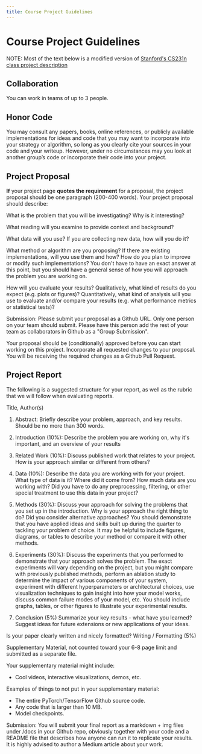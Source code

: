 ```yaml
---
title: Course Project Guidelines
---
```


# Course Project Guidelines

NOTE: Most of the text below is a modified version of [Stanford's CS231n class project description](http://cs231n.stanford.edu/project.html) 

## Collaboration

You can work in teams of up to 3 people. 

## Honor Code

You may consult any papers, books, online references, or publicly available implementations for ideas and code that you may want to incorporate into your strategy or algorithm, so long as you clearly cite your sources in your code and your writeup. However, under no circumstances may you look at another group’s code or incorporate their code into your project.

## Project Proposal

**If** your project page **quotes the requirement** for a proposal, the project proposal should be one paragraph (200-400 words). Your project proposal should describe:

What is the problem that you will be investigating? Why is it interesting?

What reading will you examine to provide context and background?

What data will you use? If you are collecting new data, how will you do it?

What method or algorithm are you proposing? If there are existing implementations, will you use them and how? How do you plan to improve or 
modify such implementations? You don't have to have an exact answer at this point, but you should have a general sense of how you will approach the problem you are working on.

How will you evaluate your results? Qualitatively, what kind of results do you expect (e.g. plots or figures)? Quantitatively, what kind of analysis will you use to evaluate and/or compare your results (e.g. what performance metrics or statistical tests)?

Submission: Please submit your proposal as a Github URL. Only one person on your team should submit. Please have this person add the rest of your team as collaborators in Github as a "Group Submission".

Your proposal should be (conditionally) approved before you can start working on this project. Incorporate all requested changes to your proposal. You will be receiving the required changes as a Github Pull Request.  

## Project Report

The following is a suggested structure for your report, as well as the rubric that we will follow when evaluating reports. 

Title, Author(s)

1. Abstract: Briefly describe your problem, approach, and key results. Should be no more than 300 words.

2. Introduction (10%): Describe the problem you are working on, why it's important, and an overview of your results

3. Related Work (10%): Discuss published work that relates to your project. How is your approach similar or different from others?

4. Data (10%): Describe the data you are working with for your project. What type of data is it? Where did it come from? How much data are you working with? Did you have to do any preprocessing, filtering, or other special treatment to use this data in your project?

5. Methods (30%): Discuss your approach for solving the problems that you set up in the introduction. Why is your approach the right thing to do? Did you consider alternative approaches? You should demonstrate that you have applied ideas and skills built up during the quarter to tackling your problem of choice. It may be helpful to include figures, diagrams, or tables to describe your method or compare it with other methods.

6. Experiments (30%): Discuss the experiments that you performed to demonstrate that your approach solves the problem. The exact experiments will vary depending on the project, but you might compare with previously published methods, perform an ablation study to determine the impact of various components of your system, experiment with different hyperparameters or architectural choices, use visualization techniques to gain insight into how your model works, discuss common failure modes of your model, etc. You should include graphs, tables, or other figures to illustrate your experimental results.

7. Conclusion (5%) Summarize your key results - what have you learned? Suggest ideas for future extensions or new applications of your ideas.

Is your paper clearly written and nicely formatted? Writing / Formatting (5%) 

Supplementary Material, not counted toward your 6-8 page limit and submitted as a separate file. 

Your supplementary material might include:

* Cool videos, interactive visualizations, demos, etc.

Examples of things to not put in your supplementary material:

* The entire PyTorch/TensorFlow Github source code.
* Any code that is larger than 10 MB.
* Model checkpoints.

Submission: You will submit your final report as a markdown + img files under /docs in your Github repo, obviously together with your code and a README file that describes how anyone can run it to replicate your results. It is highly advised to author a Medium article about your work.  

